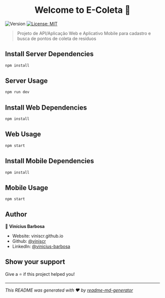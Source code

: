 <h1 align="center">Welcome to E-Coleta 👋</h1>
<p>
  <img alt="Version" src="https://img.shields.io/badge/version-1.0.0-blue.svg?cacheSeconds=2592000" />
  <a href="#" target="_blank">
    <img alt="License: MIT" src="https://img.shields.io/badge/License-MIT-yellow.svg" />
  </a>
</p>

> Projeto de API/Aplicação Web e Aplicativo Mobile para cadastro e busca de pontos de coleta de resíduos

## Install Server Dependencies

```sh
npm install
```

## Server Usage

```sh
npm run dev
```
## Install Web Dependencies

```sh
npm install
```

## Web Usage

```sh
npm start
```

## Install Mobile Dependencies

```sh
npm install
```

## Mobile Usage

```sh
npm start
```

## Author

👤 **Vinícius Barbosa**

* Website: viniscr.github.io
* Github: [@viniscr](https://github.com/viniscr)
* LinkedIn: [@vinicius-barbosa](https://linkedin.com/in/vinicius-barbosa)

## Show your support

Give a ⭐️ if this project helped you!

***
_This README was generated with ❤️ by [readme-md-generator](https://github.com/kefranabg/readme-md-generator)_